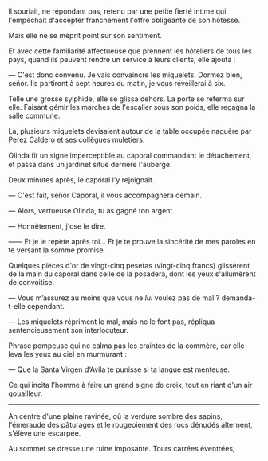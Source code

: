 Il souriait, ne répondant pas, retenu par une petite ﬁerté intime qui l'empêchait d'accepter franchement l'offre obligeante de son hôtesse.

Mais elle ne se méprit point sur son sentiment.

Et avec cette familiarité affectueuse que prennent les hôteliers de tous les pays, quand ils peuvent rendre un service à leurs clients, elle ajouta :

— C'est donc convenu. Je vais convaincre les miquelets. Dormez bien, señor. Ils partiront à sept heures du matin, je vous réveillerai à six.

Telle une grosse sylphide, elle se glissa dehors. La porte se referma sur elle. Faisant gémir les marches de l'escalier sous son poids, elle regagna la
salle commune.

Là, plusieurs miquelets devisaient autour de la table occupée naguère par
Perez Caldero et ses collègues muletiers.

Olinda ﬁt un signe imperceptible au caporal commandant le détachement, et passa dans un jardinet situé derrière l'auberge.

Deux minutes après, le caporal l'y rejoignait.

— C'est fait, señor Caporal, il vous accompagnera demain.

— Alors, vertueuse Olinda, tu as gagné ton argent.

— Honnêtement, j'ose le dire.

—— Et je le répète après toi... Et je te prouve la sincérité de mes paroles
en te versant la somme promise.

Quelques pièces d'or de vingt-cinq pesetas (vingt-cinq francs) glissèrent
de la main du caporal dans celle de la posadera, dont les yeux s'allumèrent
de convoitise.

— Vous m’assurez au moins que vous ne _lui_ voulez pas de mal ? demanda-t-elle cependant.

— Les miquelets répriment le mal, mais ne le font pas, répliqua sentencieusement son interlocuteur.

Phrase pompeuse qui ne calma pas les craintes de la commère, car elle
leva les yeux au ciel en murmurant :

— Que la Santa Virgen d‘Avila te punisse si ta langue est menteuse.

Ce qui incita l'homme à faire un grand signe de croix, tout en riant d'un air gouailleur.

-----

An centre d'une plaine ravinée, où la verdure sombre des sapins, l'émeraude des pâturages et le rougeoiement des rocs dénudés alternent, s'élève
une escarpée.

Au sommet se dresse une ruine imposante. Tours carrées éventrées,
